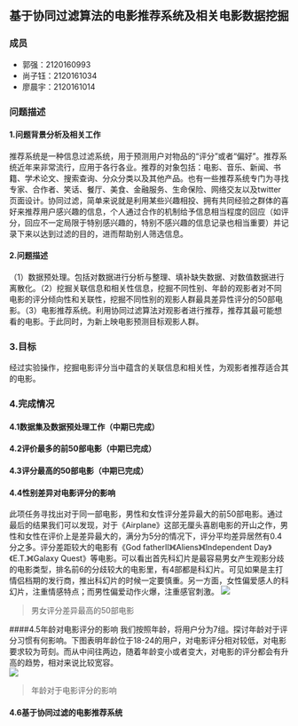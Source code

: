 ## 基于协同过滤算法的电影推荐系统及相关电影数据挖掘
### 成员
- 郭强：2120160993
- 尚子钰：2120161034
- 廖晨宇：2120161014

### 问题描述
#### 1.问题背景分析及相关工作
推荐系统是一种信息过滤系统，用于预测用户对物品的“评分”或者“偏好”。推荐系统近年来非常流行，应用于各行各业。推荐的对象包括：电影、音乐、新闻、书籍、学术论文、搜索查询、分众分类以及其他产品。也有一些推荐系统专门为寻找专家、合作者、笑话、餐厅、美食、金融服务、生命保险、网络交友以及twitter页面设计。协同过滤，简单来说就是利用某些兴趣相投、拥有共同经验之群体的喜好来推荐用户感兴趣的信息，个人通过合作的机制给予信息相当程度的回应（如评分，回应不一定局限于特别感兴趣的，特别不感兴趣的信息记录也相当重要）并记录下来以达到过滤的目的，进而帮助别人筛选信息。
#### 2.问题描述
（1）数据预处理。包括对数据进行分析与整理、填补缺失数据、对数值数据进行离散化。（2）挖掘关联信息和相关性信息，挖掘不同性别、年龄的观影者对不同电影的评分倾向性和关联性，挖掘不同性别的观影人群最具差异性评分的50部电影。（3）电影推荐系统。利用协同过滤算法对观影者进行推荐，推荐其最可能想看的电影。于此同时，为新上映电影预测目标观影人群。
### 3.目标
经过实验操作，挖掘电影评分当中蕴含的关联信息和相关性，为观影者推荐适合其的电影。
### 4.完成情况
#### 4.1数据集及数据预处理工作（中期已完成）
#### 4.2评价最多的前50部电影（中期已完成）
#### 4.3评分最高的50部电影（中期已完成）
#### 4.4性别差异对电影评分的影响
此项任务寻找出对于同一部电影，男性和女性评分差异最大的前50部电影。通过最后的结果我们可以发现，对于《Airplane》这部无厘头喜剧电影的开山之作，男性和女性在评价上是差异最大的，满分为5分的情况下，评分平均差异居然有0.4分之多。评分差距较大的电影有《God fatherⅡ》《Aliens》《Independent Day》《E.T.》《Galaxy Quest》等电影。可以看出首先科幻片是最容易男女产生观影分歧的电影类型，排名前6的分歧较大的电影里，有4部都是科幻片。可见如果是主打情侣档期的发行商，推出科幻片的时候一定要慎重。另一方面，女性偏爱感人的科幻片，注重情感特点；而男性偏爱动作火爆，注重感官刺激。
![](https://github.com/upTina/bitdm.github.io/blob/master/2017/projects/P12/source/images/divergence.png)   
> 男女评分差异最高的50部电影

####4.5年龄对电影评分的影响
我们按照年龄，将用户分为7组。探讨年龄对于评分习惯有何影响。下图表明年龄位于18-24的用户，对电影评分相对较低，对电影要求较为苛刻。而从中间往两边，随着年龄变小或者变大，对电影的评分都会有升高的趋势，相对来说比较宽容。      
![](https://github.com/upTina/bitdm.github.io/blob/master/2017/projects/P12/source/images/age.png)          
> 年龄对于电影评分的影响

#### 4.6基于协同过滤的电影推荐系统

